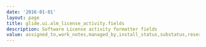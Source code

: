```yaml
---
date: '2016-01-01'
layout: page
title: glide.ui.alm_license_activity.fields
description: Software License activity formatter fields
value: assigned_to,work_notes,managed_by,install_status,substatus,reserved_for 
---
```

